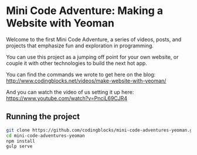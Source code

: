 # Mini Code Adventure: Making a Website with Yeoman

Welcome to the first Mini Code Adventure, a series of videos, posts, and projects that emphasize fun and exploration in programming.

You can use this project as a jumping off point for your own website, or couple it with other technologies to build the next hot app.

You can find the commands we wrote to get here on the blog:
http://www.codingblocks.net/videos/make-website-with-yeoman/

And you can watch the video of us setting it up here:
https://www.youtube.com/watch?v=PnciL69CJR4

## Running the project
```bash
git clone https://github.com/codingblocks/mini-code-adventures-yeoman.git
cd mini-code-adventures-yeoman
npm install
gulp serve
```

